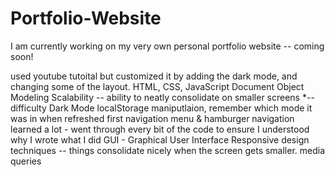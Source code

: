 # Portfolio-Website

I am currently working on my very own personal portfolio website -- coming soon!

used youtube tutoital but customized it by adding the dark mode, and changing some of the layout. 
HTML, CSS, JavaScript
Document Object Modeling
Scalability -- ability to neatly consolidate on smaller screens *-- difficulty 
Dark Mode
localStorage maniputlaion, remember which mode it was in when refreshed 
first navigation menu & hamburger navigation 
learned a lot - went through every bit of the code to ensure I understood why I wrote what I did 
GUI - Graphical User Interface
Responsive design techniques -- things consolidate nicely when the screen gets smaller. media queries 
